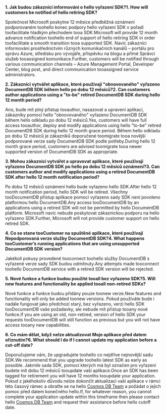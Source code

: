 <span data-ttu-id="d19a0-101">**1. Jak budou zákazníci informováni o hello vyřazení SDK?**</span><span class="sxs-lookup"><span data-stu-id="d19a0-101">**1. How will customers be notified of hello retiring SDK?**</span></span>

<span data-ttu-id="d19a0-102">Společnost Microsoft poskytne 12 měsíce předběžná oznámení podporovaném toohello konec podpory hello vyřazení SDK v pořadí toofacilitate hladkým přechodem tooa SDK.</span><span class="sxs-lookup"><span data-stu-id="d19a0-102">Microsoft will provide 12 month advance notification toohello end of support of hello retiring SDK in order toofacilitate a smooth transition tooa supported SDK.</span></span> <span data-ttu-id="d19a0-103">Navíc zákazníci informováni prostřednictvím různých komunikačních kanálů – portálu pro správu Azure, středisku pro vývojáře, příspěvku na blogu a přímé Správci služeb tooassigned komunikace.</span><span class="sxs-lookup"><span data-stu-id="d19a0-103">Further, customers will be notified through various communication channels – Azure Management Portal, Developer Center, blog post, and direct communication tooassigned service administrators.</span></span>

<span data-ttu-id="d19a0-104">**2. Zákazníci vytvářet aplikace, které používají "obnovovaného" vyřazeno DocumentDB SDK během hello po dobu 12 měsíců?**</span><span class="sxs-lookup"><span data-stu-id="d19a0-104">**2. Can customers author applications using a "to-be" retired DocumentDB SDK during hello 12 month period?**</span></span> 

<span data-ttu-id="d19a0-105">Ano, bude mít plný přístup tooauthor, nasazovat a upravení aplikací, zákazníky pomocí hello "obnovovaného" vyřazeno DocumentDB SDK během hello odkladu po dobu 12 měsíců.</span><span class="sxs-lookup"><span data-stu-id="d19a0-105">Yes, customers will have full access tooauthor, deploy and modify applications using hello "to-be" retired DocumentDB SDK during hello 12 month grace period.</span></span> <span data-ttu-id="d19a0-106">Během hello odkladu po dobu 12 měsíců je zákazníků doporučené toomigrate tooa novější podporované verze sady DocumentDB SDK podle potřeby.</span><span class="sxs-lookup"><span data-stu-id="d19a0-106">During hello 12 month grace period, customers are advised toomigrate tooa newer supported version of DocumentDB SDK as appropriate.</span></span>

<span data-ttu-id="d19a0-107">**3. Mohou zákazníci vytvářet a upravovat aplikace, které používají vyřazeno DocumentDB SDK po hello po dobu 12 měsíců oznámení?**</span><span class="sxs-lookup"><span data-stu-id="d19a0-107">**3. Can customers author and modify applications using a retired DocumentDB SDK after hello 12 month notification period?**</span></span>

<span data-ttu-id="d19a0-108">Po dobu 12 měsíců oznámení hello bude vyřazeno hello SDK.</span><span class="sxs-lookup"><span data-stu-id="d19a0-108">After hello 12 month notification period, hello SDK will be retired.</span></span> <span data-ttu-id="d19a0-109">Všechny tooDocumentDB přístup aplikace pomocí vyřazeno sady SDK není povoleno platformou hello DocumentDB.</span><span class="sxs-lookup"><span data-stu-id="d19a0-109">Any access tooDocumentDB by an applications using a retired SDK will not be permitted by hello DocumentDB platform.</span></span> <span data-ttu-id="d19a0-110">Microsoft navíc nebude poskytovat zákaznickou podporu na hello vyřazeno SDK.</span><span class="sxs-lookup"><span data-stu-id="d19a0-110">Further, Microsoft will not provide customer support on hello retired SDK.</span></span>

<span data-ttu-id="d19a0-111">**4. Co se stane tooCustomer na spuštěné aplikace, které používají Nepodporovaná verze služby DocumentDB SDK?**</span><span class="sxs-lookup"><span data-stu-id="d19a0-111">**4. What happens tooCustomer’s running applications that are using unsupported DocumentDB SDK version?**</span></span>

<span data-ttu-id="d19a0-112">Jakékoli pokusy provedené tooconnect toohello služby DocumentDB s vyřazené verze sady SDK budou odmítnuty.</span><span class="sxs-lookup"><span data-stu-id="d19a0-112">Any attempts made tooconnect toohello DocumentDB service with a retired SDK version will be rejected.</span></span> 

<span data-ttu-id="d19a0-113">**5. Nové funkce a funkce budou použité tooall bez vyřazeno SDK?**</span><span class="sxs-lookup"><span data-stu-id="d19a0-113">**5. Will new features and functionality be applied tooall non-retired SDKs?**</span></span>

<span data-ttu-id="d19a0-114">Nové funkce a funkce budou přidány pouze toonew verze.</span><span class="sxs-lookup"><span data-stu-id="d19a0-114">New features and functionality will only be added toonew versions.</span></span> <span data-ttu-id="d19a0-115">Pokud používáte bude i nadále fungovat jako předchozí starý, bez vyřazeno, verzi hello SDK tooDocumentDB vaše požadavky, ale nebude mít přístup tooany nové funkce.</span><span class="sxs-lookup"><span data-stu-id="d19a0-115">If you are using an old, non-retired, version of hello SDK your requests tooDocumentDB will still function as previous but you will not have access tooany new capabilities.</span></span>  

<span data-ttu-id="d19a0-116">**6. Co mám dělat, když nelze aktualizovat Moje aplikace před datem oříznutím?**</span><span class="sxs-lookup"><span data-stu-id="d19a0-116">**6. What should I do if I cannot update my application before a cut-off date?**</span></span>

<span data-ttu-id="d19a0-117">Doporučujeme vám, že upgradujete toohello co nejdříve nejnovější sadu SDK.</span><span class="sxs-lookup"><span data-stu-id="d19a0-117">We recommend that you upgrade toohello latest SDK as early as possible.</span></span> <span data-ttu-id="d19a0-118">Jakmile sada SDK, pomocí kterých má byl označen pro vyřazení budete mít dobu 12 měsíců tooupdate vaší aplikace.</span><span class="sxs-lookup"><span data-stu-id="d19a0-118">Once an SDK has been tagged for retirement you will have 12 months tooupdate your application.</span></span> <span data-ttu-id="d19a0-119">Pokud z jakéhokoliv důvodu nelze dokončit aktualizaci vaší aplikace v rámci této časový rámec a obraťte se na hello [Cosmos DB Team](mailto:askcosmosdb@microsoft.com) a požádat o jejich pomoc před datem konečného hello.</span><span class="sxs-lookup"><span data-stu-id="d19a0-119">If, for whatever reason, you cannot complete your application update within this timeframe then please contact hello [Cosmos DB Team](mailto:askcosmosdb@microsoft.com) and request their assistance before hello cutoff date.</span></span>

